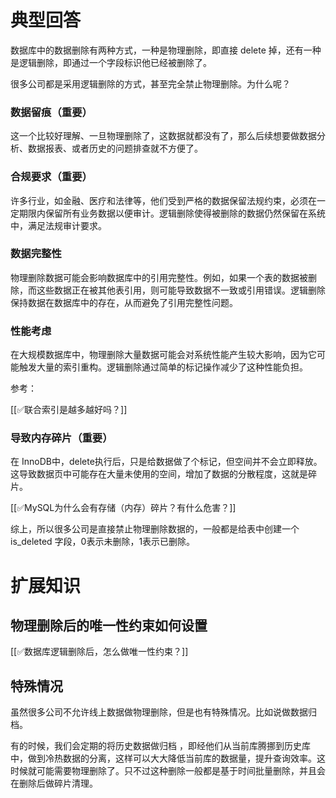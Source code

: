 # 典型回答
数据库中的数据删除有两种方式，一种是物理删除，即直接 delete 掉，还有一种是逻辑删除，即通过一个字段标识他已经被删除了。



很多公司都是采用逻辑删除的方式，甚至完全禁止物理删除。为什么呢？



### 数据留痕（重要）


这一个比较好理解、一旦物理删除了，这数据就都没有了，那么后续想要做数据分析、数据报表、或者历史的问题排查就不方便了。



### 合规要求（重要）


许多行业，如金融、医疗和法律等，他们受到严格的数据保留法规约束，必须在一定期限内保留所有业务数据以便审计。逻辑删除使得被删除的数据仍然保留在系统中，满足法规审计要求。



### **数据完整性**
物理删除数据可能会影响数据库中的引用完整性。例如，如果一个表的数据被删除，而这些数据正在被其他表引用，则可能导致数据不一致或引用错误。逻辑删除保持数据在数据库中的存在，从而避免了引用完整性问题。



### 性能考虑
在大规模数据库中，物理删除大量数据可能会对系统性能产生较大影响，因为它可能触发大量的索引重构。逻辑删除通过简单的标记操作减少了这种性能负担。



参考：

[[✅联合索引是越多越好吗？]]



### 导致内存碎片（重要）
在 InnoDB中，delete执行后，只是给数据做了个标记，但空间并不会立即释放。这导致数据页中可能存在大量未使用的空间，增加了数据的分散程度，这就是碎片。  


[[✅MySQL为什么会有存储（内存）碎片？有什么危害？]]



综上，所以很多公司是直接禁止物理删除数据的，一般都是给表中创建一个 is_deleted 字段，0表示未删除，1表示已删除。



# 扩展知识


## 物理删除后的唯一性约束如何设置


[[✅数据库逻辑删除后，怎么做唯一性约束？]]



## 特殊情况


虽然很多公司不允许线上数据做物理删除，但是也有特殊情况。比如说做数据归档。



有的时候，我们会定期的将历史数据做归档 ，即经他们从当前库腾挪到历史库中，做到冷热数据的分离，这样可以大大降低当前库的数据量，提升查询效率。这时候就可能需要物理删除了。只不过这种删除一般都是基于时间批量删除，并且会在删除后做碎片清理。

